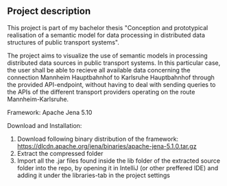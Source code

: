 ## Project description
 
This project is part of my bachelor thesis "Conception and prototypical realisation of a semantic model for data processing in distributed data structures of public transport systems".

The project aims to visualize the use of semantic models in processing distributed data sources in public transport systems. 
In this particular case, the user shall be able to recieve all available data concerning the connection Mannheim Hauptbahnhof to Karlsruhe Hauptbahnhof through the provided API-endpoint, without having to deal with sending queries to the APIs of the different transport providers operating on the route Mannheim-Karlsruhe.

Framework: Apache Jena 5.10

Download and Installation: 
1. Download following binary distribution of the framework: https://dlcdn.apache.org/jena/binaries/apache-jena-5.1.0.tar.gz
2. Extract the compressed folder
3. Import all the .jar files found inside the lib folder of the extracted source folder into the repo, by opening it in IntelliJ (or other preffered IDE) and adding it under the libraries-tab in the project settings
